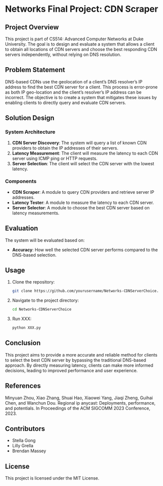 # Networks Final Project: CDN Scraper

## Project Overview

This project is part of CS514: Advanced Computer Networks at Duke University. The goal is to design and evaluate a system that allows a client to obtain all locations of CDN servers and choose the best responding CDN servers independently, without relying on DNS resolution.

## Problem Statement

DNS-based CDNs use the geolocation of a client’s DNS resolver’s IP address to find the best CDN server for a client. This process is error-prone as both IP geo-location and the client’s resolver’s IP address can be incorrect. The objective is to create a system that mitigates these issues by enabling clients to directly query and evaluate CDN servers.

## Solution Design

### System Architecture

1. **CDN Server Discovery**: The system will query a list of known CDN providers to obtain the IP addresses of their servers.
2. **Latency Measurement**: The client will measure the latency to each CDN server using ICMP ping or HTTP requests.
3. **Server Selection**: The client will select the CDN server with the lowest latency.

### Components

- **CDN Scraper**: A module to query CDN providers and retrieve server IP addresses.
- **Latency Tester**: A module to measure the latency to each CDN server.
- **Server Selector**: A module to choose the best CDN server based on latency measurements.

## Evaluation

The system will be evaluated based on:

- **Accuracy**: How well the selected CDN server performs compared to the DNS-based selection.

## Usage

1. Clone the repository:
    ```sh
    git clone https://github.com/yourusername/Networks-CDNServerChoice.git
    ```
2. Navigate to the project directory:
    ```sh
    cd Networks-CDNServerChoice
    ```
3. Run XXX:
    ```sh
    python XXX.py
    ```

## Conclusion

This project aims to provide a more accurate and reliable method for clients to select the best CDN server by bypassing the traditional DNS-based approach. By directly measuring latency, clients can make more informed decisions, leading to improved performance and user experience.

## References

Minyuan Zhou, Xiao Zhang, Shuai Hao, Xiaowei Yang, Jiaqi Zheng, Guihai Chen, and Wanchun Dou. Regional ip anycast: Deployments, performance, and potentials. In Proceedings of the ACM SIGCOMM 2023 Conference, 2023.

## Contributors

- Stella Gong
- Lilly Grella
- Brendan Massey


## License

This project is licensed under the MIT License.

